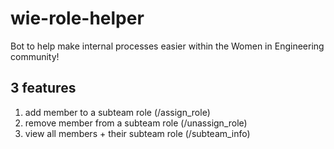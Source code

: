 # wie-role-helper

Bot to help make internal processes easier within the Women in Engineering community!

## 3 features
1. add member to a subteam role (/assign_role)
2. remove member from a subteam role (/unassign_role)
3. view all members + their subteam role (/subteam_info)
